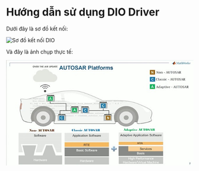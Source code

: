 # Hướng dẫn sử dụng DIO Driver

Dưới đây là sơ đồ kết nối:

![Sơ đồ kết nối DIO](1.%20DIO%20Driver/images/diagram.png)

Và đây là ảnh chụp thực tế:

![Mô tả ảnh DIO](<images/1670872051060.jpeg>)


